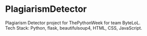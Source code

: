 # PlagiarismDetector
Plagiarism Detector project for ThePythonWeek for team ByteLoL.  
Tech Stack: Python, flask, beautifulsoup4, HTML, CSS, JavaScript.
